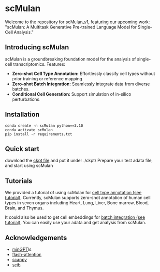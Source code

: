 # scMulan

Welcome to the repository for scMulan_v1, featuring our upcoming work: "scMulan: A Multitask Generative Pre-trained Language Model for Single-Cell Analysis." 



## Introducing scMulan 
scMulan is a groundbreaking foundation model for the analysis of single-cell transcriptomics.
Features:
- **Zero-shot Cell Type Annotation:** Effortlessly classify cell types without prior training or reference mapping.
- **Zero-shot Batch Integration:** Seamlessly integrate data from diverse batches.
- **Conditional Cell Generation:** Support simulation of in-silico perturbations.

## Installation
```
conda create -n scMulan python==3.10
conda activate scMulan
pip install -r requirements.txt
```

## Quick start
download the [ckpt file](https://cloud.tsinghua.edu.cn/f/2250c5df51034b2e9a85/?dl=1) and put it under ./ckpt/
Prepare your test adata file, and start using scMulan

## Tutorials
We provided a tutorial of using scMulan for [cell type annotation (see tutorial)](/Tutorial-cell_type_annotation.ipynb).
Currently, scMulan supports zero-shot annotation of human cell types in seven organs including Heart, Lung, Liver, Bone marrow, Blood, Brain, and Thymus.

It could also be used to get cell embeddings for [batch integration (see tutorial)](/Tutorial-integration.ipynb).
You can easily use your adata and get analysis from scMulan.

## Acknowledgements

- [minGPT](https://github.com/karpathy/minGPT)ls
- [flash-attention](https://github.com/HazyResearch/flash-attention)
- [scanpy](https://github.com/scverse/scanpy)
- [scib](https://github.com/theislab/scib)